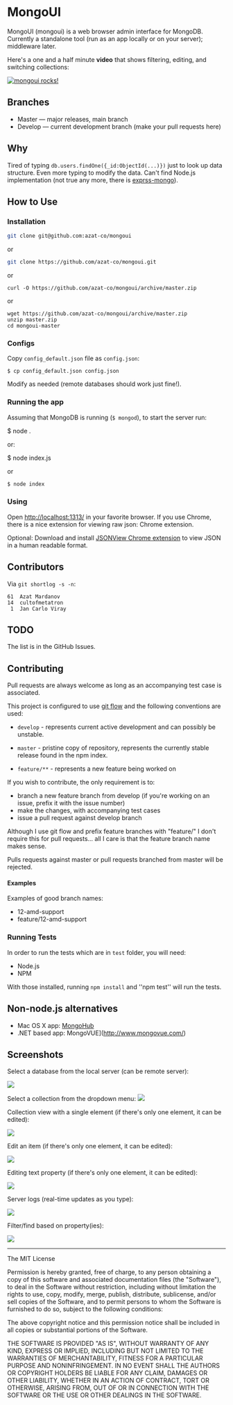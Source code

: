 # MongoUI

MongoUI (mongoui) is a web browser admin interface for MongoDB. Currently a standalone tool (run as an app locally or on your server); middleware later.

Here's a one and a half minute **video** that shows filtering, editing, and switching collections:

[![mongoui rocks!](http://img.youtube.com/vi/l8Rfpow0f9A/0.jpg)](http://www.youtube.com/watch?v=l8Rfpow0f9A)


## Branches

* Master — major releases, main branch
* Develop — current development branch (make your pull requests here)


## Why

Tired of typing `db.users.findOne({_id:ObjectId(...)})` just to look up data structure. Even more typing to modify the data. Can't find Node.js implementation (not true any more, there is [exprss-mongo](https://github.com/andzdroid/mongo-express)).


## How to Use

### Installation

```bash
git clone git@github.com:azat-co/mongoui
```

or

```bash
git clone https://github.com/azat-co/mongoui.git
```

or

```
curl -O https://github.com/azat-co/mongoui/archive/master.zip
```

or

```
wget https://github.com/azat-co/mongoui/archive/master.zip
unzip master.zip
cd mongoui-master
```

### Configs

Copy `config_default.json` file as `config.json`:

```
$ cp config_default.json config.json
```

Modify as needed (remote databases should work just fine!).


### Running the app

Assuming that MongoDB is running (`$ mongod`), to start the server run:

  $ node .

or:

  $ node index.js

or

```bash
$ node index
```


### Using

Open <http://localhost:1313/> in your favorite browser. If you use Chrome, there is a nice extension for viewing raw json: Chrome extension.

Optional: Download and install [JSONView Chrome extension](https://chrome.google.com/webstore/detail/jsonview/chklaanhfefbnpoihckbnefhakgolnmc) to view JSON in a human readable format.

## Contributors

Via `git shortlog -s -n`:

    61  Azat Mardanov
    14  cultofmetatron
     1  Jan Carlo Viray



## TODO

The list is in the GitHub Issues.

## Contributing


Pull requests are always welcome as long as an accompanying test case is
associated.

This project is configured to use [git
flow](https://github.com/nvie/gitflow/) and the following conventions
are used:

* ``develop`` - represents current active development and can possibly be
  unstable.

* ``master`` - pristine copy of repository, represents the currently
  stable release found in the npm index.

* ``feature/**`` - represents a new feature being worked on

If you wish to contribute, the only requirement is to:

- branch a new feature branch from develop (if you're working on an
  issue, prefix it with the issue number)
- make the changes, with accompanying test cases
- issue a pull request against develop branch

Although I use git flow and prefix feature branches with "feature/" I
don't require this for pull requests... all I care is that the feature
branch name makes sense.

Pulls requests against master or pull requests branched from master will
be rejected.

#### Examples

Examples of good branch names:

* 12-amd-support
* feature/12-amd-support


### Running Tests

In order to run the tests which are in `test` folder, you will need:

* Node.js
* NPM

With those installed, running `npm install` and ''npm test'' will run the tests.


## Non-node.js alternatives

* Mac OS X app: [MongoHub](http://mongohub.todayclose.com/)
* .NET based app: MongoVUE](http://www.mongovue.com/)


## Screenshots


Select a database from the local server (can be remote server):

![](https://raw.githubusercontent.com/azat-co/mongoui/master/docs/database-select.png)

Select a collection from the dropdown menu:
![](https://raw.githubusercontent.com/azat-co/mongoui/master/docs/collection-select.png)

Collection view with a single element (if there's only one element, it can be edited):

![](https://raw.githubusercontent.com/azat-co/mongoui/master/docs/collection-view.png)

Edit an item (if there's only one element, it can be edited):

![](https://raw.githubusercontent.com/azat-co/mongoui/master/docs/collection-edit.png)

Editing text property (if there's only one element, it can be edited):

![](https://raw.githubusercontent.com/azat-co/mongoui/master/docs/text-edit.png)

Server logs (real-time updates as you type):

![](https://raw.githubusercontent.com/azat-co/mongoui/master/docs/text-edit-server.png)

Filter/find based on property(ies):

![](https://raw.githubusercontent.com/azat-co/mongoui/master/docs/filter.png)


---

The MIT License

Permission is hereby granted, free of charge, to any person obtaining a copy
of this software and associated documentation files (the "Software"), to deal
in the Software without restriction, including without limitation the rights
to use, copy, modify, merge, publish, distribute, sublicense, and/or sell
copies of the Software, and to permit persons to whom the Software is
furnished to do so, subject to the following conditions:

The above copyright notice and this permission notice shall be included in
all copies or substantial portions of the Software.

THE SOFTWARE IS PROVIDED "AS IS", WITHOUT WARRANTY OF ANY KIND, EXPRESS OR
IMPLIED, INCLUDING BUT NOT LIMITED TO THE WARRANTIES OF MERCHANTABILITY,
FITNESS FOR A PARTICULAR PURPOSE AND NONINFRINGEMENT. IN NO EVENT SHALL THE
AUTHORS OR COPYRIGHT HOLDERS BE LIABLE FOR ANY CLAIM, DAMAGES OR OTHER
LIABILITY, WHETHER IN AN ACTION OF CONTRACT, TORT OR OTHERWISE, ARISING FROM,
OUT OF OR IN CONNECTION WITH THE SOFTWARE OR THE USE OR OTHER DEALINGS IN
THE SOFTWARE.
